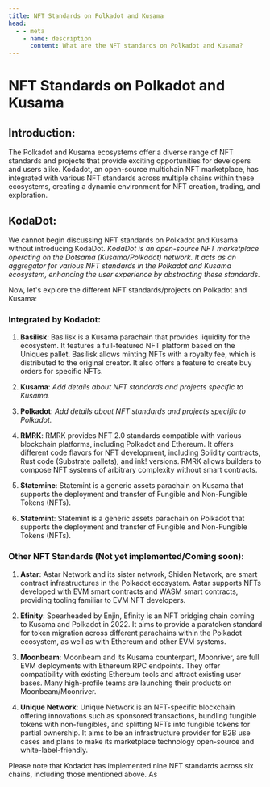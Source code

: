 ```yaml
---
title: NFT Standards on Polkadot and Kusama
head:
  - - meta
    - name: description
      content: What are the NFT standards on Polkadot and Kusama?
---
```


# **NFT Standards on Polkadot and Kusama**

## Introduction:
The Polkadot and Kusama ecosystems offer a diverse range of NFT standards and projects that provide exciting opportunities for developers and users alike. Kodadot, an open-source multichain NFT marketplace, has integrated with various NFT standards across multiple chains within these ecosystems, creating a dynamic environment for NFT creation, trading, and exploration.

## **KodaDot**:
We cannot begin discussing NFT standards on Polkadot and Kusama without introducing KodaDot. *KodaDot is an open-source NFT marketplace operating on the Dotsama (Kusama/Polkadot) network. It acts as an aggregator for various NFT standards in the Polkadot and Kusama ecosystem, enhancing the user experience by abstracting these standards.*

Now, let's explore the different NFT standards/projects on Polkadot and Kusama:

### Integrated by Kodadot:

1. **Basilisk**: Basilisk is a Kusama parachain that provides liquidity for the ecosystem. It features a full-featured NFT platform based on the Uniques pallet. Basilisk allows minting NFTs with a royalty fee, which is distributed to the original creator. It also offers a feature to create buy orders for specific NFTs.

2. **Kusama**: *Add details about NFT standards and projects specific to Kusama.*

3. **Polkadot**: *Add details about NFT standards and projects specific to Polkadot.*

4. **RMRK**: RMRK provides NFT 2.0 standards compatible with various blockchain platforms, including Polkadot and Ethereum. It offers different code flavors for NFT development, including Solidity contracts, Rust code (Substrate pallets), and ink! versions. RMRK allows builders to compose NFT systems of arbitrary complexity without smart contracts.

5. **Statemine**: Statemint is a generic assets parachain on Kusama that supports the deployment and transfer of Fungible and Non-Fungible Tokens (NFTs).

6. **Statemint**: Statemint is a generic assets parachain on Polkadot that supports the deployment and transfer of Fungible and Non-Fungible Tokens (NFTs).

### Other NFT Standards (Not yet implemented/Coming soon):

1. **Astar**: Astar Network and its sister network, Shiden Network, are smart contract infrastructures in the Polkadot ecosystem. Astar supports NFTs developed with EVM smart contracts and WASM smart contracts, providing tooling familiar to EVM NFT developers.

2. **Efinity**: Spearheaded by Enjin, Efinity is an NFT bridging chain coming to Kusama and Polkadot in 2022. It aims to provide a paratoken standard for token migration across different parachains within the Polkadot ecosystem, as well as with Ethereum and other EVM systems.

3. **Moonbeam**: Moonbeam and its Kusama counterpart, Moonriver, are full EVM deployments with Ethereum RPC endpoints. They offer compatibility with existing Ethereum tools and attract existing user bases. Many high-profile teams are launching their products on Moonbeam/Moonriver.

4. **Unique Network**: Unique Network is an NFT-specific blockchain offering innovations such as sponsored transactions, bundling fungible tokens with non-fungibles, and splitting NFTs into fungible tokens for partial ownership. It aims to be an infrastructure provider for B2B use cases and plans to make its marketplace technology open-source and white-label-friendly.

Please note that Kodadot has implemented nine NFT standards across six chains, including those mentioned above. As